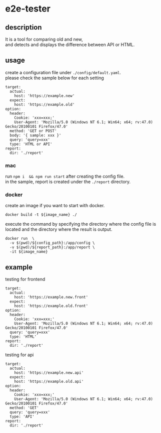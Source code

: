 # e2e-tester

## description
It is a tool for comparing old and new,   
and detects and displays the difference between API or HTML.

## usage
create a configuration file under `./config/default.yaml`.  
please check the sample below for each setting

```shell
target:
  actual:
    host: 'https://example.new'
  expect:
    host: 'https://example.old'
option:
  header: 
    Cookie: 'xxx=xxx;'
    User-Agent: 'Mozilla/5.0 (Windows NT 6.1; Win64; x64; rv:47.0) Gecko/20100101 Firefox/47.0'
  method: 'GET or POST'
  body: '{ sample: xxx }'
  query: 'query=xxx'
  type: 'HTML or API'
report:
  dir: './report'
```

### mac 

run `npm i  && npm run start` after creating the config file.  
in the sample, report is created under the `./report` directory.

### docker 

create an image if you want to start with docker.
```shell
docker build -t ${image_name} ./
```

execute the command by specifying the directory where the config file is located and the directory where the result is output.

```shell
docker run  \
  -v $(pwd)/${config_path}:/app/config \
  -v $(pwd)/${report_path}:/app/report \
  -it ${image_name}
```

## example
testing for frontend
```shell
target:
  actual:
    host: 'https://example.new.front'
  expect:
    host: 'https://example.old.front'
option:
  header: 
    Cookie: 'xxx=xxx;'
    User-Agent: 'Mozilla/5.0 (Windows NT 6.1; Win64; x64; rv:47.0) Gecko/20100101 Firefox/47.0'
  query: 'query=xxx'
  type: 'HTML'
report:
  dir: './report'
```

testing for api
```shell
target:
  actual:
    host: 'https://example.new.api'
  expect:
    host: 'https://example.old.api'
option:
  header: 
    Cookie: 'xxx=xxx;'
    User-Agent: 'Mozilla/5.0 (Windows NT 6.1; Win64; x64; rv:47.0) Gecko/20100101 Firefox/47.0'
  method: 'GET'
  query: 'query=xxx'
  type: 'API'
report:
  dir: './report'
```